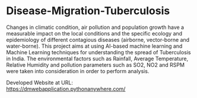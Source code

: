 # Disease-Migration-Tuberculosis
Changes in climatic condition, air pollution and population growth have a measurable impact on the local conditions and the specific ecology and epidemiology of different contagious diseases (airborne, vector-borne and water-borne). This project aims at using AI-based machine learning and Machine Learning techniques for understanding the spread of Tuberculosis in India. The environmental factors such as Rainfall, Average Temperature, Relative Humidity and pollution parameters such as SO2, NO2 and RSPM were taken into consideration in order to perform analysis.

Developed Website at URL: https://dmwebapplication.pythonanywhere.com/
